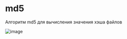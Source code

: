 # md5
Алгоритм md5 для вычисления значения хэша файлов

![image](https://github.com/gd182/md5/assets/64601493/2546713e-4fa0-475c-94d0-dcee0356c12c)
